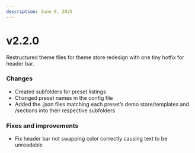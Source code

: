 ```yaml
---
description: June 9, 2025
---
```


# v2.2.0

Restructured theme files for theme store redesign with one tiny hotfix for header bar.



### **Changes**

* Created subfolders for preset listings
* Changed preset names in the config file
* Added the .json files matching each preset’s demo store/templates and /sections into their respective subfolders



### Fixes and improvements

* Fix header bar not swapping color correctly causing text to be unreadable
